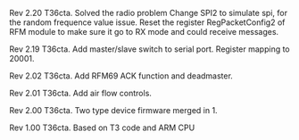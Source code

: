 Rev 2.20  T36cta. Solved the radio problem
               Change SPI2 to simulate spi, for the random frequence value issue.
              Reset the register RegPacketConfig2 of RFM module to make sure it go to RX mode and could receive messages.

Rev 2.19  T36cta. Add master/slave switch to serial port. Register mapping to 20001.

Rev 2.02  T36cta. Add RFM69 ACK function and deadmaster.

Rev 2.01  T36cta. Add air flow controls.

Rev 2.00  T36cta. Two type device firmware merged in 1.

Rev 1.00  T36cta. Based on T3 code and ARM CPU